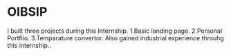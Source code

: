 # OIBSIP

I built three projects during this Internship. 
1.Basic landing page.
2.Personal Portflio.
3.Temparature convertor. 
Also gained industrial experience throuhg this internship..
